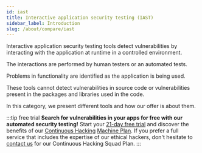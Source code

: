 ```yaml
---
id: iast
title: Interactive application security testing (IAST)
sidebar_label: Introduction
slug: /about/compare/iast
---
```


Interactive application security testing tools detect
vulnerabilities by interacting with the application
at runtime in a controlled environment.

The interactions are performed by human testers
or an automated tests.

Problems in functionality are identified as the
application is being used.

These tools cannot detect vulnerabilities
in source code or vulnerabilities present in
the packages and libraries used in the code.

In this category, we present different tools
and how our offer is about them.

:::tip free trial
**Search for vulnerabilities in your apps for free
with our automated security testing!**
Start your [21-day free trial](https://app.fluidattacks.com/SignUp)
and discover the benefits of our [Continuous Hacking](https://fluidattacks.com/services/continuous-hacking/)
[Machine Plan](https://fluidattacks.com/plans/).
If you prefer a full service
that includes the expertise of our ethical hackers,
don't hesitate to [contact us](https://fluidattacks.com/contact-us/)
for our Continuous Hacking Squad Plan.
:::
